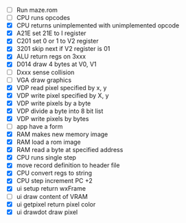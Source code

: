 - [ ] Run maze.rom
- [ ] CPU runs opcodes
- [x] CPU returns unimplemented with unimplemented opcode
- [x] A21E set 21E to I register
- [x] C201 set 0 or 1 to V2 register
- [x] 3201 skip next if V2 register is 01
- [x] ALU return regs on 3xxx
- [x] D014 draw 4 bytes at V0, V1
- [ ] Dxxx sense collision
- [ ] VGA draw graphics
- [x] VDP read pixel specified by x, y
- [x] VDP write pixel specified by X, y
- [x] VDP write pixels by a byte
- [x] VDP divide a byte into 8 bit list
- [x] VDP write pixels by bytes
- [ ] app have a form
- [x] RAM makes new memory image
- [x] RAM load a rom image
- [x] RAM read a byte at specified address
- [x] CPU runs single step
- [x] move record definition to header file
- [x] CPU convert regs to string
- [x] CPU step increment PC +2
- [x] ui setup return wxFrame
- [ ] ui draw content of VRAM
- [x] ui getpixel return pixel color
- [x] ui drawdot draw pixel
